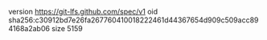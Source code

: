 version https://git-lfs.github.com/spec/v1
oid sha256:c30912bd7e26fa267760410018222461d44367654d909c509acc894168a2ab06
size 5159
